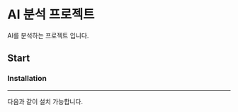 AI 분석 프로젝트
=================
AI를 분석하는 프로젝트 입니다.

Start
-------

### Installation
-------------
다음과 같이 설치 가능합니다.
